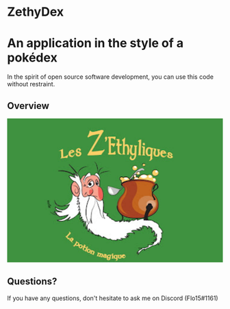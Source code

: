 # ZethyDex
An application in the style of a pokédex
==================================================
In the spirit of open source software development, you can use this code without restraint.

## Overview
![Main Preview](assets/img/main.png)

## Questions?
If you have any questions, don't hesitate to ask me on Discord (Flo15#1161)

